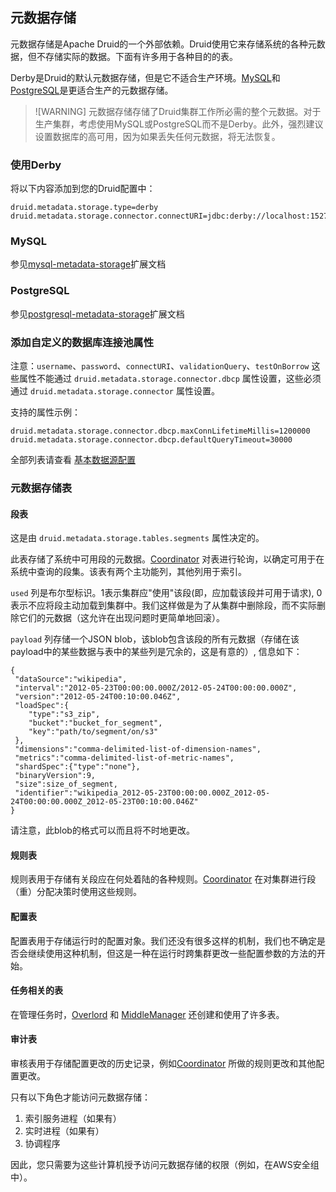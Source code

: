 <!-- toc -->

## 元数据存储

元数据存储是Apache Druid的一个外部依赖。Druid使用它来存储系统的各种元数据，但不存储实际的数据。下面有许多用于各种目的的表。

Derby是Druid的默认元数据存储，但是它不适合生产环境。[MySQL]()和[PostgreSQL]()是更适合生产的元数据存储。

> ![WARNING]
> 元数据存储存储了Druid集群工作所必需的整个元数据。对于生产集群，考虑使用MySQL或PostgreSQL而不是Derby。此外，强烈建议设置数据库的高可用，因为如果丢失任何元数据，将无法恢复。

### 使用Derby

将以下内容添加到您的Druid配置中：

```
druid.metadata.storage.type=derby
druid.metadata.storage.connector.connectURI=jdbc:derby://localhost:1527//opt/var/druid_state/derby;create=true
```

### MySQL

参见[mysql-metadata-storage]()扩展文档

### PostgreSQL

参见[postgresql-metadata-storage]()扩展文档

### 添加自定义的数据库连接池属性

注意：`username`、`password`、`connectURI`、`validationQuery`、`testOnBorrow` 这些属性不能通过 `druid.metadata.storage.connector.dbcp` 属性设置，这些必须通过 `druid.metadata.storage.connector` 属性设置。

支持的属性示例：

```
druid.metadata.storage.connector.dbcp.maxConnLifetimeMillis=1200000
druid.metadata.storage.connector.dbcp.defaultQueryTimeout=30000
```

全部列表请查看 [基本数据源配置]()

### 元数据存储表
#### 段表

这是由 `druid.metadata.storage.tables.segments` 属性决定的。

此表存储了系统中可用段的元数据。[Coordinator](Coordinator.md) 对表进行轮询，以确定可用于在系统中查询的段集。该表有两个主功能列，其他列用于索引。

`used` 列是布尔型标识。1表示集群应"使用"该段(即，应加载该段并可用于请求), 0表示不应将段主动加载到集群中。我们这样做是为了从集群中删除段，而不实际删除它们的元数据（这允许在出现问题时更简单地回滚）。

`payload` 列存储一个JSON blob，该blob包含该段的所有元数据（存储在该payload中的某些数据与表中的某些列是冗余的，这是有意的）, 信息如下：

```
{
 "dataSource":"wikipedia",
 "interval":"2012-05-23T00:00:00.000Z/2012-05-24T00:00:00.000Z",
 "version":"2012-05-24T00:10:00.046Z",
 "loadSpec":{
    "type":"s3_zip",
    "bucket":"bucket_for_segment",
    "key":"path/to/segment/on/s3"
 },
 "dimensions":"comma-delimited-list-of-dimension-names",
 "metrics":"comma-delimited-list-of-metric-names",
 "shardSpec":{"type":"none"},
 "binaryVersion":9,
 "size":size_of_segment,
 "identifier":"wikipedia_2012-05-23T00:00:00.000Z_2012-05-24T00:00:00.000Z_2012-05-23T00:10:00.046Z"
}
```

请注意，此blob的格式可以而且将不时地更改。

#### 规则表

规则表用于存储有关段应在何处着陆的各种规则。[Coordinator](Coordinator.md) 在对集群进行段（重）分配决策时使用这些规则。

#### 配置表

配置表用于存储运行时的配置对象。我们还没有很多这样的机制，我们也不确定是否会继续使用这种机制，但这是一种在运行时跨集群更改一些配置参数的方法的开始。

#### 任务相关的表

在管理任务时，[Overlord](Overlord.md) 和 [MiddleManager](MiddleManager.md) 还创建和使用了许多表。

#### 审计表

审核表用于存储配置更改的历史记录，例如[Coordinator](Coordinator.md) 所做的规则更改和其他配置更改。

只有以下角色才能访问元数据存储：
1. 索引服务进程（如果有）
2. 实时进程（如果有）
3. 协调程序

因此，您只需要为这些计算机授予访问元数据存储的权限（例如，在AWS安全组中）。